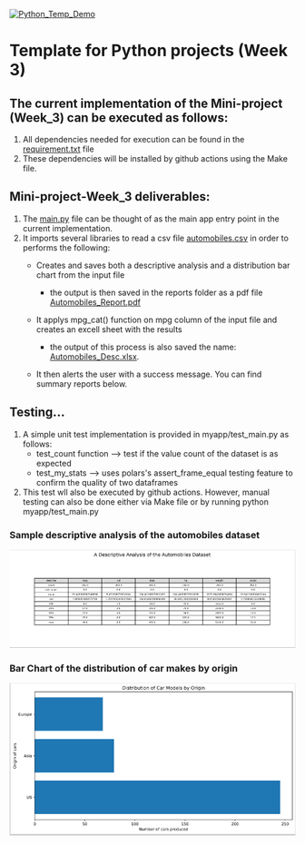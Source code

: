 [![Python_Temp_Demo](https://github.com/nogibjj/oo46_Python_Temp_W3/actions/workflows/actions.yml/badge.svg)][def]

# Template for Python projects (Week 3)

## The current implementation of the Mini-project (Week_3) can be executed as follows:

1. All dependencies needed for execution can be found in the [requirement.txt](https://github.com/nogibjj/oo46_Python_Temp_W3/blob/main/requirements.txt) file
2. These dependencies will be installed  by github actions using the Make file.


## Mini-project-Week_3 deliverables:
1. The [main.py](https://github.com/nogibjj/oo46_Python_Temp_W3/blob/main/myapp/main.py) file can be thought of as the main app entry point in the current implementation.
2. It imports several libraries to read a csv file [automobiles.csv](https://github.com/nogibjj/oo46_Python_Temp_W3/blob/main/dsets/automobiles.csv) in order to performs the following:
    * Creates and saves both a descriptive analysis and a distribution bar chart from the input file
        * the output is then saved in the reports folder as a pdf file [Automobiles_Report.pdf](https://github.com/nogibjj/oo46_Python_Temp_W3/blob/main/reports/Automobiles_Report.pdf)
    * It applys mpg_cat() function on mpg column of the input file and creates an excell sheet with the results
        * the output of this process is also saved the name: [Automobiles_Desc.xlsx](https://github.com/nogibjj/oo46_Python_Temp_W3/blob/main/reports/Automobiles_Desc.xlsx). 
   
    * It then alerts the user with a success message. You can find summary reports below.

## Testing...
1. A simple unit test implementation is provided in myapp/test_main.py as follows:
    * test_count function --> test if the value count of the dataset is as expected
    * test_my_stats --> uses polars's assert_frame_equal testing feature to confirm the quality of two dataframes
2. This test wll also be executed by github actions. However, manual testing can also be done either via Make file or by running python myapp/test_main.py

### Sample descriptive analysis of the automobiles dataset
![Descriptive Report](img/desc_stats.PNG)

### Bar Chart of the distribution of car makes by origin
![Bar Chart](img/bar.PNG)



[def]: https://github.com/nogibjj/oo46_Python_Temp_W3/actions/workflows/actions.yml
